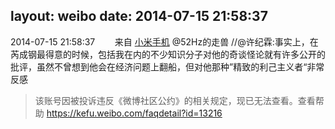 layout: weibo
date: 2014-07-15 21:58:37
---
2014-07-15 21:58:37  &nbsp;&nbsp;&nbsp;&nbsp;&nbsp;&nbsp; 来自 <a href="http://app.weibo.com/t/feed/22zMnn" rel="nofollow">小米手机</a>
@52Hz的走兽 //@许纪霖:事实上，在芮成钢最得意的时候，包括我在内的不少知识分子对他的奇谈怪论就有许多公开的批评，虽然不曾想到他会在经济问题上翻船，但对他那种”精致的利己主义者“非常反感
>  该账号因被投诉违反《微博社区公约》的相关规定，现已无法查看。查看帮助 https://kefu.weibo.com/faqdetail?id=13216
